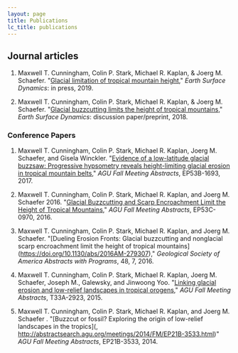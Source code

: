 ```yaml
---
layout: page
title: Publications
lc_title: publications
---
```


## Journal articles


1. Maxwell T. Cunningham, Colin P. Stark, Michael R. Kaplan, & Joerg M. Schaefer. 
  "[Glacial limitation of tropical mountain height](https://doi.org/10.5194/esurf-2018-38)," 
  *Earth Surface Dynamics*: in press, 2019.

2. Maxwell T. Cunningham, Colin P. Stark, Michael R. Kaplan, & Joerg M. Schaefer. 
  "[Glacial buzzcutting limits the height of tropical mountains](https://www.earth-surf-dynam-discuss.net/esurf-2018-38/)," 
  *Earth Surface Dynamics*: discussion paper/preprint, 2018.


### Conference Papers

1. Maxwell T. Cunningham, Colin P. Stark, Michael R. Kaplan, Joerg M. Schaefer, and Gisela Winckler. "[Evidence of a low-latitude glacial buzzsaw: Progressive hypsometry reveals height-limiting glacial erosion in tropical mountain belts](https://agu.confex.com/agu/fm17/meetingapp.cgi/Paper/255005)," *AGU Fall Meeting Abstracts*, EP53B-1693, 2017.

2. Maxwell T. Cunningham, Colin P. Stark, Michael R. Kaplan, and Joerg M. Schaefer 2016. "[Glacial Buzzcutting and Scarp Encroachment Limit the Height of Tropical Mountains]( https://agu.confex.com/agu/fm16/meetingapp.cgi/Paper/149368)," *AGU Fall Meeting Abstracts*, EP53C-0970, 2016.

3. Maxwell T. Cunningham, Colin P. Stark, Michael R. Kaplan, and Joerg M. Schaefer. "[Dueling Erosion Fronts: Glacial buzzcutting and nonglacial scarp encroachment limit the height of tropical mountains] (https://doi.org/10.1130/abs/2016AM-279307)," *Geological Society of America Abstracts with Programs*, 48, 7, 2016.

4. Maxwell T. Cunningham, Colin P. Stark, Michael R. Kaplan, Joerg M. Schaefer, Joseph M., Galewsky, and Jinwoong Yoo. "[Linking glacial erosion and low-relief landscapes in tropical orogens]( https://agu.confex.com/agu/fm15/meetingapp.cgi/Paper/75089)," *AGU Fall Meeting Abstracts*, T33A-2923, 2015.

5. Maxwell T. Cunningham, Colin P. Stark, Michael R. Kaplan, and Joerg M. Schaefer . "[Buzzcut or fossil? Exploring the origin of low-relief landscapes in the tropics](, http://abstractsearch.agu.org/meetings/2014/FM/EP21B-3533.html)" *AGU Fall Meeting Abstracts*, EP21B-3533, 2014.